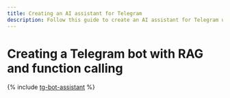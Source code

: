 ```yaml
---
title: Creating an AI assistant for Telegram
description: Follow this guide to create an AI assistant for Telegram using {{ ml-sdk-full-name }}.
---
```


# Creating a Telegram bot with RAG and function calling

{% include [tg-bot-assistant](../../_tutorials/ml-ai/tg-bot-assistant.md) %}